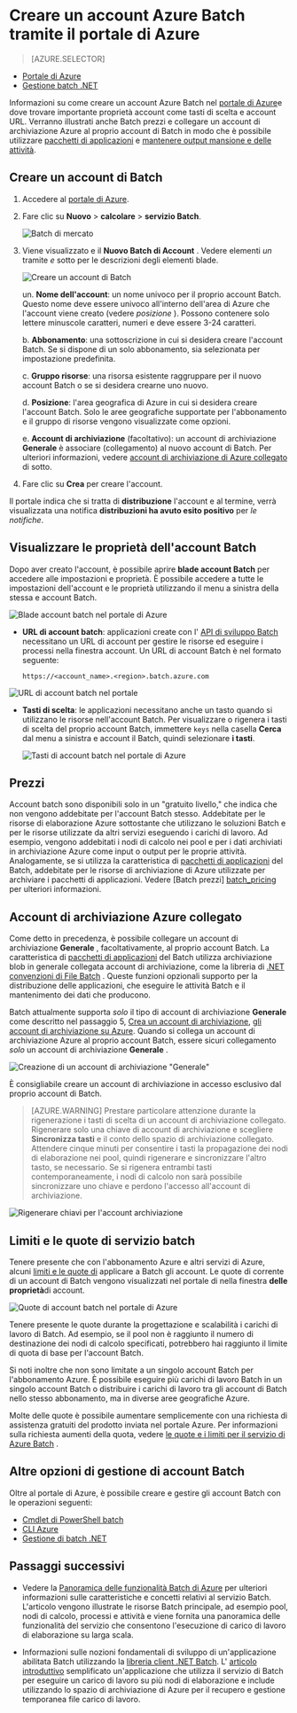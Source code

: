<properties
    pageTitle="Creare un account Azure Batch | Microsoft Azure"
    description="Informazioni su come creare un account Azure Batch nel portale di Azure per l'esecuzione su larga scala carichi di lavoro in parallelo nel cloud"
    services="batch"
    documentationCenter=""
    authors="mmacy"
    manager="timlt"
    editor=""/>

<tags
    ms.service="batch"
    ms.workload="big-compute"
    ms.tgt_pltfrm="na"
    ms.devlang="na"
    ms.topic="get-started-article"
    ms.date="09/21/2016"
    ms.author="marsma"/>

# <a name="create-an-azure-batch-account-using-the-azure-portal"></a>Creare un account Azure Batch tramite il portale di Azure

> [AZURE.SELECTOR]
- [Portale di Azure](batch-account-create-portal.md)
- [Gestione batch .NET](batch-management-dotnet.md)

Informazioni su come creare un account Azure Batch nel [portale di Azure][azure_portal]e dove trovare importante proprietà account come tasti di scelta e account URL. Verranno illustrati anche Batch prezzi e collegare un account di archiviazione Azure al proprio account di Batch in modo che è possibile utilizzare [pacchetti di applicazioni](batch-application-packages.md) e [mantenere output mansione e delle attività](batch-task-output.md).

## <a name="create-a-batch-account"></a>Creare un account di Batch

1. Accedere al [portale di Azure][azure_portal].

2. Fare clic su **Nuovo** > **calcolare** > **servizio Batch**.

    ![Batch di mercato][marketplace_portal]

3. Viene visualizzato e il **Nuovo Batch di Account** . Vedere elementi *un* tramite *e* sotto per le descrizioni degli elementi blade.

    ![Creare un account di Batch][account_portal]

    un. **Nome dell'account**: un nome univoco per il proprio account Batch. Questo nome deve essere univoco all'interno dell'area di Azure che l'account viene creato (vedere *posizione* ). Possono contenere solo lettere minuscole caratteri, numeri e deve essere 3-24 caratteri.

    b. **Abbonamento**: una sottoscrizione in cui si desidera creare l'account Batch. Se si dispone di un solo abbonamento, sia selezionata per impostazione predefinita.

    c. **Gruppo risorse**: una risorsa esistente raggruppare per il nuovo account Batch o se si desidera crearne uno nuovo.

    d. **Posizione**: l'area geografica di Azure in cui si desidera creare l'account Batch. Solo le aree geografiche supportate per l'abbonamento e il gruppo di risorse vengono visualizzate come opzioni.

    e. **Account di archiviazione** (facoltativo): un account di archiviazione **Generale** è associare (collegamento) al nuovo account di Batch. Per ulteriori informazioni, vedere [account di archiviazione di Azure collegato](#linked-azure-storage-account) di sotto.

4. Fare clic su **Crea** per creare l'account.

  Il portale indica che si tratta di **distribuzione** l'account e al termine, verrà visualizzata una notifica **distribuzioni ha avuto esito positivo** per *le notifiche*.

## <a name="view-batch-account-properties"></a>Visualizzare le proprietà dell'account Batch

Dopo aver creato l'account, è possibile aprire **blade account Batch** per accedere alle impostazioni e proprietà. È possibile accedere a tutte le impostazioni dell'account e le proprietà utilizzando il menu a sinistra della stessa e account Batch.

![Blade account batch nel portale di Azure][account_blade]

* **URL di account batch**: applicazioni create con l' [API di sviluppo Batch](batch-technical-overview.md#batch-development-apis) necessitano un URL di account per gestire le risorse ed eseguire i processi nella finestra account. Un URL di account Batch è nel formato seguente:

    `https://<account_name>.<region>.batch.azure.com`

![URL di account batch nel portale][account_url]

* **Tasti di scelta**: le applicazioni necessitano anche un tasto quando si utilizzano le risorse nell'account Batch. Per visualizzare o rigenera i tasti di scelta del proprio account Batch, immettere `keys` nella casella **Cerca** dal menu a sinistra e account il Batch, quindi selezionare **i tasti**.

    ![Tasti di account batch nel portale di Azure][account_keys]

## <a name="pricing"></a>Prezzi

Account batch sono disponibili solo in un "gratuito livello," che indica che non vengono addebitate per l'account Batch stesso. Addebitate per le risorse di elaborazione Azure sottostante che utilizzano le soluzioni Batch e per le risorse utilizzate da altri servizi eseguendo i carichi di lavoro. Ad esempio, vengono addebitati i nodi di calcolo nei pool e per i dati archiviati in archiviazione Azure come input o output per le proprie attività. Analogamente, se si utilizza la caratteristica di [pacchetti di applicazioni](batch-application-packages.md) del Batch, addebitate per le risorse di archiviazione di Azure utilizzate per archiviare i pacchetti di applicazioni. Vedere [Batch prezzi] [ batch_pricing] per ulteriori informazioni.

## <a name="linked-azure-storage-account"></a>Account di archiviazione Azure collegato

Come detto in precedenza, è possibile collegare un account di archiviazione **Generale** , facoltativamente, al proprio account Batch. La caratteristica di [pacchetti di applicazioni](batch-application-packages.md) del Batch utilizza archiviazione blob in generale collegata account di archiviazione, come la libreria di [.NET convenzioni di File Batch](batch-task-output.md) . Queste funzioni opzionali supporto per la distribuzione delle applicazioni, che eseguire le attività Batch e il mantenimento dei dati che producono.

Batch attualmente supporta *solo* il tipo di account di archiviazione **Generale** come descritto nel passaggio 5, [Crea un account di archiviazione](../storage/storage-create-storage-account.md#create-a-storage-account), [gli account di archiviazione su Azure](../storage/storage-create-storage-account.md). Quando si collega un account di archiviazione Azure al proprio account Batch, essere sicuri collegamento *solo* un account di archiviazione **Generale** .

![Creazione di un account di archiviazione "Generale"][storage_account]

È consigliabile creare un account di archiviazione in accesso esclusivo dal proprio account di Batch.

>[AZURE.WARNING] Prestare particolare attenzione durante la rigenerazione i tasti di scelta di un account di archiviazione collegato. Rigenerare solo una chiave di account di archiviazione e scegliere **Sincronizza tasti** e il conto dello spazio di archiviazione collegato. Attendere cinque minuti per consentire i tasti la propagazione dei nodi di elaborazione nei pool, quindi rigenerare e sincronizzare l'altro tasto, se necessario. Se si rigenera entrambi tasti contemporaneamente, i nodi di calcolo non sarà possibile sincronizzare uno chiave e perdono l'accesso all'account di archiviazione.

  ![Rigenerare chiavi per l'account archiviazione][4]

## <a name="batch-service-quotas-and-limits"></a>Limiti e le quote di servizio batch

Tenere presente che con l'abbonamento Azure e altri servizi di Azure, alcuni [limiti e le quote di](batch-quota-limit.md) applicare a Batch gli account. Le quote di corrente di un account di Batch vengono visualizzati nel portale di nella finestra **delle proprietà**di account.

![Quote di account batch nel portale di Azure][quotas]

Tenere presente le quote durante la progettazione e scalabilità i carichi di lavoro di Batch. Ad esempio, se il pool non è raggiunto il numero di destinazione dei nodi di calcolo specificati, potrebbero hai raggiunto il limite di quota di base per l'account Batch.

Si noti inoltre che non sono limitate a un singolo account Batch per l'abbonamento Azure. È possibile eseguire più carichi di lavoro Batch in un singolo account Batch o distribuire i carichi di lavoro tra gli account di Batch nello stesso abbonamento, ma in diverse aree geografiche Azure.

Molte delle quote è possibile aumentare semplicemente con una richiesta di assistenza gratuiti del prodotto inviata nel portale Azure. Per informazioni sulla richiesta aumenti della quota, vedere [le quote e i limiti per il servizio di Azure Batch](batch-quota-limit.md) .

## <a name="other-batch-account-management-options"></a>Altre opzioni di gestione di account Batch

Oltre al portale di Azure, è possibile creare e gestire gli account Batch con le operazioni seguenti:

* [Cmdlet di PowerShell batch](batch-powershell-cmdlets-get-started.md)
* [CLI Azure](../xplat-cli-install.md)
* [Gestione di batch .NET](batch-management-dotnet.md)

## <a name="next-steps"></a>Passaggi successivi

* Vedere la [Panoramica delle funzionalità Batch di Azure](batch-api-basics.md) per ulteriori informazioni sulle caratteristiche e concetti relativi al servizio Batch. L'articolo vengono illustrate le risorse Batch principale, ad esempio pool, nodi di calcolo, processi e attività e viene fornita una panoramica delle funzionalità del servizio che consentono l'esecuzione di carico di lavoro di elaborazione su larga scala.

* Informazioni sulle nozioni fondamentali di sviluppo di un'applicazione abilitata Batch utilizzando la [libreria client .NET Batch](batch-dotnet-get-started.md). L' [articolo introduttivo](batch-dotnet-get-started.md) semplificato un'applicazione che utilizza il servizio di Batch per eseguire un carico di lavoro su più nodi di elaborazione e include utilizzando lo spazio di archiviazione di Azure per il recupero e gestione temporanea file carico di lavoro.

[api_net]: https://msdn.microsoft.com/library/azure/mt348682.aspx
[api_rest]: https://msdn.microsoft.com/library/azure/Dn820158.aspx

[azure_portal]: https://portal.azure.com
[batch_pricing]: https://azure.microsoft.com/pricing/details/batch/

[4]: ./media/batch-account-create-portal/batch_acct_04.png "Rigenerare chiavi per l'account archiviazione"
[marketplace_portal]: ./media/batch-account-create-portal/marketplace_batch.PNG
[account_blade]: ./media/batch-account-create-portal/batch_blade.png
[account_portal]: ./media/batch-account-create-portal/batch_acct_portal.png
[account_keys]: ./media/batch-account-create-portal/account_keys.PNG
[account_url]: ./media/batch-account-create-portal/account_url.png
[storage_account]: ./media/batch-account-create-portal/storage_account.png
[quotas]: ./media/batch-account-create-portal/quotas.png
